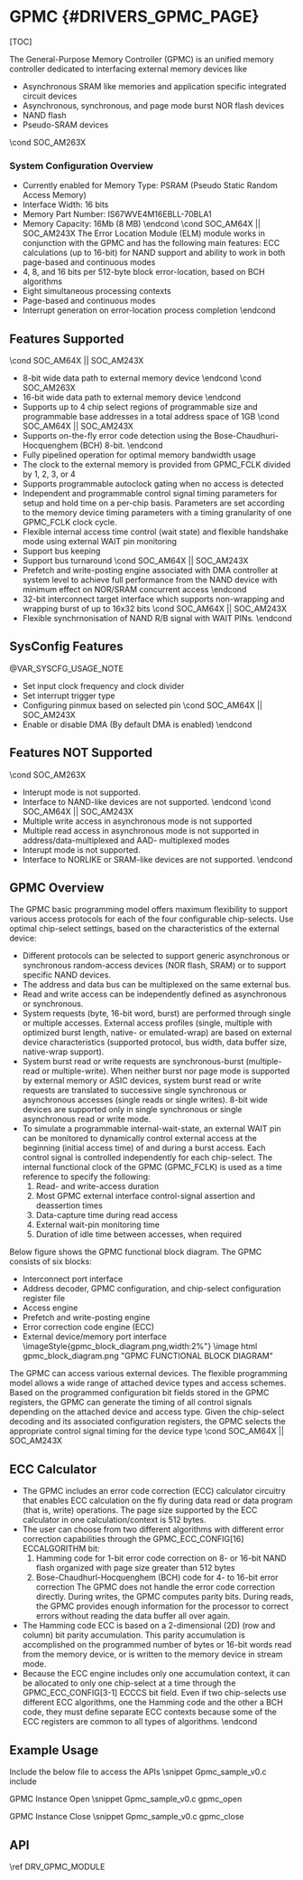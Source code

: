 # GPMC {#DRIVERS_GPMC_PAGE}

[TOC]

The General-Purpose Memory Controller (GPMC) is an unified memory controller dedicated to interfacing external memory devices like
- Asynchronous SRAM like memories and application specific integrated circuit devices
- Asynchronous, synchronous, and page mode burst NOR flash devices
- NAND flash
- Pseudo-SRAM devices

\cond SOC_AM263X
### System Configuration Overview
- Currently enabled for Memory Type: PSRAM (Pseudo Static Random Access Memory)
- Interface Width: 16 bits
- Memory Part Number: IS67WVE4M16EBLL-70BLA1
- Memory Capacity: 16Mb (8 MB)
\endcond
\cond SOC_AM64X || SOC_AM243X
The Error Location Module (ELM) module works in conjunction with the GPMC and has the following main features:
ECC calculations (up to 16-bit) for NAND support and ability to work in both page-based and continuous modes
- 4, 8, and 16 bits per 512-byte block error-location, based on BCH algorithms
- Eight simultaneous processing contexts
- Page-based and continuous modes
- Interrupt generation on error-location process completion
\endcond
## Features Supported

\cond SOC_AM64X || SOC_AM243X
- 8-bit wide data path to external memory device
\endcond
\cond SOC_AM263X
- 16-bit wide data path to external memory device
\endcond
- Supports up to 4 chip select regions of programmable size and programmable base addresses in a total
address space of 1GB
\cond SOC_AM64X || SOC_AM243X
- Supports on-the-fly error code detection using the Bose-Chaudhuri-Hocquenghem (BCH) 8-bit.
\endcond
- Fully pipelined operation for optimal memory bandwidth usage
- The clock to the external memory is provided from GPMC_FCLK divided by 1, 2, 3, or 4
- Supports programmable autoclock gating when no access is detected
- Independent and programmable control signal timing parameters for setup and hold time on a per-chip basis.
Parameters are set according to the memory device timing parameters with a timing granularity of one
GPMC_FCLK clock cycle.
- Flexible internal access time control (wait state) and flexible handshake mode using external WAIT pin monitoring
- Support bus keeping
- Support bus turnaround
\cond SOC_AM64X || SOC_AM243X
- Prefetch and write-posting engine associated with DMA controller at system level to achieve full performance
from the NAND device with minimum effect on NOR/SRAM concurrent access
\endcond
- 32-bit interconnect target interface which supports non-wrapping and wrapping burst of up to 16x32 bits
\cond SOC_AM64X || SOC_AM243X
- Flexible synchrnonisation of NAND R/B signal with WAIT PINs.
\endcond

## SysConfig Features

@VAR_SYSCFG_USAGE_NOTE

- Set input clock frequency and clock divider
- Set interrupt trigger type
- Configuring pinmux based on selected pin
\cond SOC_AM64X || SOC_AM243X
- Enable or disable DMA (By default DMA is enabled)
\endcond

## Features NOT Supported
\cond SOC_AM263X
- Interupt mode is not supported.
- Interface to NAND-like devices are not supported.
\endcond
\cond SOC_AM64X || SOC_AM243X
- Multiple write access in asynchronous mode is not supported
- Multiple read access in asynchronous mode is not supported in address/data-multiplexed and AAD-
multiplexed modes
- Interupt mode is not supported.
- Interface to NORLIKE or SRAM-like devices are not supported.
\endcond

## GPMC Overview

The GPMC basic programming model offers maximum flexibility to support various access protocols for each of
the four configurable chip-selects. Use optimal chip-select settings, based on the characteristics of the external
device:
- Different protocols can be selected to support generic asynchronous or synchronous random-access devices
(NOR flash, SRAM) or to support specific NAND devices.
- The address and data bus can be multiplexed on the same external bus.
- Read and write access can be independently defined as asynchronous or synchronous.
- System requests (byte, 16-bit word, burst) are performed through single or multiple accesses. External
access profiles (single, multiple with optimized burst length, native- or emulated-wrap) are based on external
device characteristics (supported protocol, bus width, data buffer size, native-wrap support).
- System burst read or write requests are synchronous-burst (multiple-read or multiple-write). When neither
burst nor page mode is supported by external memory or ASIC devices, system burst read or write requests
are translated to successive single synchronous or asynchronous accesses (single reads or single writes).
8-bit wide devices are supported only in single synchronous or single asynchronous read or write mode.
- To simulate a programmable internal-wait-state, an external WAIT pin can be monitored to dynamically
control external access at the beginning (initial access time) of and during a burst access.
Each control signal is controlled independently for each chip-select. The internal functional clock of the GPMC
(GPMC_FCLK) is used as a time reference to specify the following:
    1. Read- and write-access duration
    2. Most GPMC external interface control-signal assertion and deassertion times
    3. Data-capture time during read access
    4. External wait-pin monitoring time
    5. Duration of idle time between accesses, when required

Below figure shows the GPMC functional block diagram. The GPMC consists of six blocks:
- Interconnect port interface
- Address decoder, GPMC configuration, and chip-select configuration register file
- Access engine
- Prefetch and write-posting engine
- Error correction code engine (ECC)
- External device/memory port interface
\imageStyle{gpmc_block_diagram.png,width:2%"}
\image html gpmc_block_diagram.png "GPMC FUNCTIONAL BLOCK DIAGRAM"

The GPMC can access various external devices. The flexible programming model allows a wide range of
attached device types and access schemes.
Based on the programmed configuration bit fields stored in the GPMC registers, the GPMC can generate the
timing of all control signals depending on the attached device and access type.
Given the chip-select decoding and its associated configuration registers, the GPMC selects the appropriate
control signal timing for the device type
\cond SOC_AM64X || SOC_AM243X
## ECC Calculator
- The GPMC includes an error code correction (ECC) calculator circuitry that enables ECC calculation on the fly
during data read or data program (that is, write) operations. The page size supported by the ECC calculator in
one calculation/context is 512 bytes.
- The user can choose from two different algorithms with different error correction capabilities through the
GPMC_ECC_CONFIG[16] ECCALGORITHM bit:
    1. Hamming code for 1-bit error code correction on 8- or 16-bit NAND flash organized with page size greater
    than 512 bytes
    2. Bose-Chaudhurl-Hocquenghem (BCH) code for 4- to 16-bit error correction
The GPMC does not handle the error code correction directly. During writes, the GPMC computes parity bits.
During reads, the GPMC provides enough information for the processor to correct errors without reading the
data buffer all over again.
- The Hamming code ECC is based on a 2-dimensional (2D) (row and column) bit parity accumulation. This
parity accumulation is accomplished on the programmed number of bytes or 16-bit words read from the memory
device, or is written to the memory device in stream mode.
- Because the ECC engine includes only one accumulation context, it can be allocated to only one chip-select
at a time through the GPMC_ECC_CONFIG[3-1] ECCCS bit field. Even if two chip-selects use different ECC
algorithms, one the Hamming code and the other a BCH code, they must define separate ECC contexts because
some of the ECC registers are common to all types of algorithms.
\endcond

## Example Usage

Include the below file to access the APIs
\snippet Gpmc_sample_v0.c include

GPMC Instance Open
\snippet Gpmc_sample_v0.c gpmc_open

GPMC Instance Close
\snippet Gpmc_sample_v0.c gpmc_close


## API

\ref DRV_GPMC_MODULE